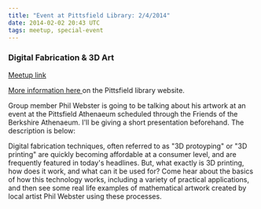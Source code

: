 ```yaml
---
title: "Event at Pittsfield Library: 2/4/2014"
date: 2014-02-02 20:43 UTC
tags: meetup, special-event
---
```


### Digital Fabrication & 3D Art

[Meetup link](http://www.meetup.com/Berkshire-County-Technology-Group/events/159063332/)

[More information here ](http://pittsfieldlibrary.wordpress.com/2014/01/25/digital-fabrication-3d-art-presentation-on-tuesday-february-4/) on the Pittsfield library website.

Group member Phil Webster is going to be talking about his artwork at an event
at the Pittsfield Athenaeum scheduled through the Friends of the Berkshire
Athenaeum. I'll be giving a short presentation beforehand. The description is
below:

Digital fabrication techniques, often referred to as "3D protoyping" or "3D
printing" are quickly becoming affordable at a consumer level, and are
frequently featured in today's headlines. But, what exactly is 3D printing, how
does it work, and what can it be used for? Come hear about the basics of how
this technology works, including a variety of practical applications, and then
see some real life examples of mathematical artwork created by local artist
Phil Webster using these processes.
